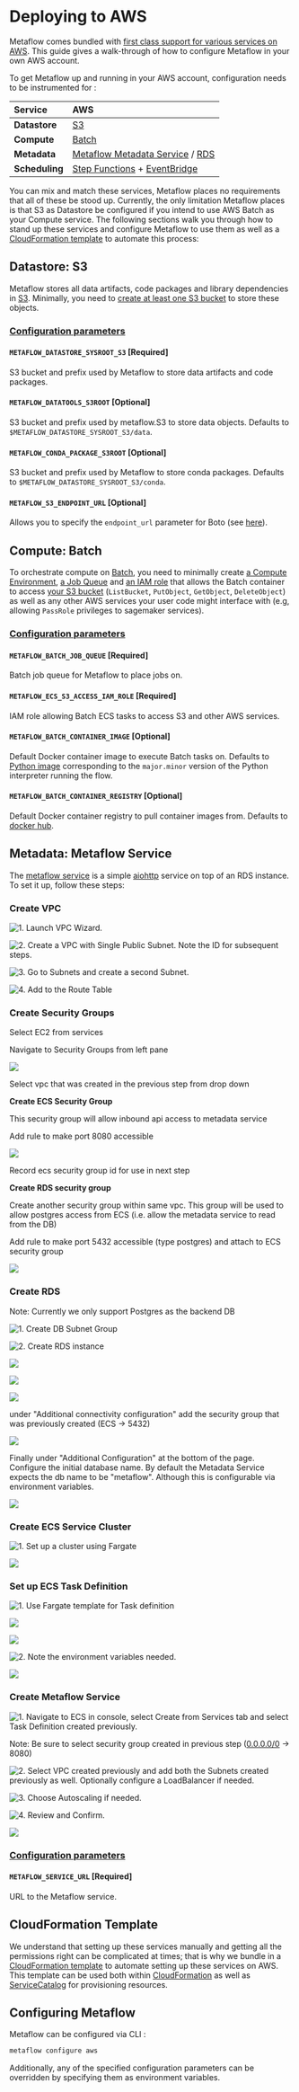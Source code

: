# Deploying to AWS

Metaflow comes bundled with [first class support for various services on AWS](metaflow-on-aws.md#amazon-web-services). This guide gives a walk-through of how to configure Metaflow in your own AWS account. 

To get Metaflow up and running in your AWS account, configuration needs to be instrumented for :

| Service | AWS |
| :--- | :--- |
| **Datastore** | [S3](https://aws.amazon.com/s3/) |
| **Compute** | [Batch](https://aws.amazon.com/batch/) |
| **Metadata** | [Metaflow Metadata Service](https://github.com/Netflix/metaflow-service) / [RDS](https://aws.amazon.com/rds/) |
| **Scheduling** | [Step Functions](https://aws.amazon.com/step-functions/) + [EventBridge](https://aws.amazon.com/eventbridge/) |

You can mix and match these services, Metaflow places no requirements that all of these be stood up. Currently, the only limitation Metaflow places is that S3 as Datastore be configured if you intend to use AWS Batch as your Compute service. The following sections walk you through how to stand up these services and configure Metaflow to use them as well as a [CloudFormation template](deploy-to-aws.md#cloudformation-template) to automate this process:

## Datastore: S3

Metaflow stores all data artifacts, code packages and library dependencies in [S3](https://docs.aws.amazon.com/AmazonS3/latest/dev/Welcome.html). Minimally, you need to [create at least one S3 bucket](https://docs.aws.amazon.com/AmazonS3/latest/gsg/CreatingABucket.html) to store these objects. 

### [Configuration parameters](https://github.com/Netflix/metaflow/blob/master/metaflow/metaflow_config.py)

#### `METAFLOW_DATASTORE_SYSROOT_S3` \[Required\]

S3 bucket and prefix used by Metaflow to store data artifacts and code packages.

#### `METAFLOW_DATATOOLS_S3ROOT` \[Optional\]

S3 bucket and prefix used by metaflow.S3 to store data objects. Defaults to `$METAFLOW_DATASTORE_SYSROOT_S3/data`.

#### `METAFLOW_CONDA_PACKAGE_S3ROOT` \[Optional\]

S3 bucket and prefix used by Metaflow to store conda packages. Defaults to `$METAFLOW_DATASTORE_SYSROOT_S3/conda`.

#### `METAFLOW_S3_ENDPOINT_URL` \[Optional\]

Allows you to specify the `endpoint_url` parameter for Boto \(see [here](https://boto3.amazonaws.com/v1/documentation/api/latest/reference/core/session.html#boto3.session.Session.client)\).

## Compute: Batch

To orchestrate compute on [Batch](https://docs.aws.amazon.com/batch/latest/userguide/what-is-batch.html), you need to minimally create [a Compute Environment](https://docs.aws.amazon.com/batch/latest/userguide/create-compute-environment.html), [a Job Queue](https://docs.aws.amazon.com/batch/latest/userguide/create-job-queue.html) and [an IAM role](https://docs.aws.amazon.com/AmazonECS/latest/developerguide/task-iam-roles.html#create_task_iam_policy_and_role) that allows the Batch container to access [your S3 bucket](deploy-to-aws.md#datastore-s3) \(`ListBucket`, `PutObject`, `GetObject`, `DeleteObject`\) as well as any other AWS services your user code might interface with \(e.g, allowing `PassRole` privileges to sagemaker services\).

### [Configuration parameters](https://github.com/Netflix/metaflow/blob/master/metaflow/metaflow_config.py)

#### `METAFLOW_BATCH_JOB_QUEUE` \[Required\]

Batch job queue for Metaflow to place jobs on.

#### `METAFLOW_ECS_S3_ACCESS_IAM_ROLE` \[Required\]

IAM role allowing Batch ECS tasks to access S3 and other AWS services.

#### `METAFLOW_BATCH_CONTAINER_IMAGE` \[Optional\]

Default Docker container image to execute Batch tasks on. Defaults to [Python image](https://hub.docker.com/_/python/) corresponding to the `major.minor` version of the Python interpreter running the flow.

#### `METAFLOW_BATCH_CONTAINER_REGISTRY` \[Optional\]

Default Docker container registry to pull container images from. Defaults to [docker hub](https://hub.docker.com/).

## Metadata: Metaflow Service

The [metaflow service](http://github.com/netflix/metaflow-service) is a simple [aiohttp](https://aiohttp.readthedocs.io/en/stable/) service on top of an RDS instance. To set it up, follow these steps:

### Create VPC

![1. Launch VPC Wizard.](https://lh6.googleusercontent.com/jcUMyAC8SDn6wxiJ5NXNzL8S-HEQ0P48b3gzzxRmrFJ4Jx_AmgAKtiqttHFSuaFmVPZ8dG_QHySNlEK9yJi_0VvJEufFzI4Hr9guKfddPLwDpN9tnbrpioAMc181rThtOY3MYVwQ)

![2. Create a VPC with Single Public Subnet. Note the ID for subsequent steps.](https://lh5.googleusercontent.com/v0fpwwpnvSsKJcqt8k9Fm64bRylIf1pNKKRYXqhw9IOw7dWoVK-Hi7d3qvglSEau8rdmKVwh32ca1jbGaVifxFE_-Lx8x-DadDLIXjABNp2cAX75PSVj8U0pxDV9SaPDTVahfR1A)

![3. Go to Subnets and create a second Subnet.](https://lh3.googleusercontent.com/xPx6xGU6fcd3b98TTitCj10WSTNlYD0_cfD_eeZCABveaWaqrWjZAq66jfW9ncDKhMPonDv8pItGoROWq2fHQ108GPxx_aRbE8zERRk15j4lEeiLlcKvVHa8-OQ0xfKQSqAyobYn)

![4. Add to the Route Table](https://lh5.googleusercontent.com/Txv6RweUwTlZwX3fUdbhn_JgmPPDRDSFQTFHzdfQFpMGrG3IZOE4sKGCa-hDwmFN3X6F0wfXpo2p1kmmzk6H0USVEOZaO6-t3Vx4hhuXQ264MX-6C4wjBdFH3vNz0T7UbWAwpi3s)

### Create Security Groups

Select EC2 from services

Navigate to Security Groups from left pane

![](../.gitbook/assets/screen-shot-2020-04-06-at-10.42.53-am.png)

Select vpc that was created in the previous step from drop down

**Create ECS Security Group**

This security group will allow inbound api access to metadata service

Add rule to make port 8080 accessible

![](../.gitbook/assets/screen-shot-2020-04-06-at-2.51.58-pm.png)

Record ecs security group id for use in next step

**Create RDS security group**

Create another security group within same vpc. This group will be used to allow postgres access from ECS \(i.e. allow the metadata service to read from the DB\)

Add rule to make port 5432 accessible \(type postgres\) and attach to ECS security group

![](../.gitbook/assets/screen-shot-2020-04-06-at-3.15.29-pm.png)

### Create RDS

Note: Currently we only support Postgres as the backend DB



![1. Create DB Subnet Group](https://lh6.googleusercontent.com/15Cq-B-nixgUc9s3gs1ue5IJKGMJoaBlT6tlCBq88LOHkaOQ2FprYzXBgzgviHIw12-DgPwrAShNJMTTgayFpVM0xInFrIGks5xz-APdpKlrgRquBJRjKcRvYGdGmokK4cKq2YB5)

![2. Create RDS instance](https://lh5.googleusercontent.com/gAaTCnTzpryGhMnj3-JGnmHtoDa77limKTkBPmqUgoN-odrc4VPkiiGyYnHiN6wU0jn0cZRtqR_G7cAkAVcTbT9TWsS5ZSkO16R1IxvyIMr22LGuZQcEusmH3n3g7OsSRkeHo6-H)

![](https://lh6.googleusercontent.com/v__yk3IeFxdiZmzvCyTgbn9QoPKv0AP-7hjiauMPFq9VD38fXCSgWLFxsuNB340pyJ-ji4V5Koywf3gjDIo67Q7lOUEHZZLjaCcKjQMlWX_tQT1jmNpeD0HhClsLvFNnVI3pw7V7)

![](https://lh3.googleusercontent.com/O6qTrI7LAG5FyiPrl4pbQ1Xq18RMmTLP-E8d1hNVDm4PQhe7x6o4HYDwEJgUX4homOOxnNn6DHAkH1UtjvJwM8mslHMf4SmKlQvPVIpp34wvWXRxVxS-0dCOUDl_U6wuWCxhf2Bu)

![](https://lh5.googleusercontent.com/cMaCoBmHIchDHXidmkw8mUvlOfBG5tuwHpv71hq5ozmf4EuRL95lXLkJIPdXLPuDSka1dcM6BFInhjY3qc32Na1ZYDteuXBkJd1abzvpKfDYfCD-Ee-8NjZDZCIXbyAewpPVOsO_)

under "Additional connectivity configuration" add the security group that was previously created \(ECS -&gt; 5432\)

![](../.gitbook/assets/screen-shot-2020-04-06-at-3.43.55-pm.png)

Finally under "Additional Configuration" at the bottom of the page. Configure the initial database name. By default the Metadata Service expects the db name to be "metaflow". Although this is configurable via environment variables.

![](../.gitbook/assets/screen-shot-2020-04-06-at-3.43.12-pm.png)

### Create ECS Service Cluster

![1. Set up a cluster using Fargate](https://lh6.googleusercontent.com/L9ldq4TsC1kyfDHlNCpv7NOqX6i1QDz118AX2thKqtKnKd3oKuaLMiiavNL41B4HzHRPtMDoH8hcQogWS4ZzCyOymtSoAVjovgNKn0F6Ocp3qfzeTDRdZ8oQJsJ59kajeMsPlwVk)

![](https://lh4.googleusercontent.com/AaqphD-QYapo3vHn96ZC3iHwOYLBXtWxyM7MDuuoqjEtVMsIiUoyI68rN8lsnHHNcsf9IU8yXJ3L_QdmpxCGuK987r411dP6zPfvpoXZgrgl3AGOJTx0ItXyIUnYdRGWGhudMbEf)

### Set up ECS Task Definition

![1. Use Fargate template for Task definition](https://lh5.googleusercontent.com/Ab-pnS9MTXqMbyp12QuZPyzic4_fYzZm-YlBQ7uZCcN9BiXiylTMHPhzBeMfRkGPm6iXyxfQx4efqNIgG6KdtRbNrPTQx5QIgmd0xf2M1gIMhjXl8kiDKQfTE5FYwkoBTMHpzoUA)

![](https://lh3.googleusercontent.com/UdyNLGbPsE710D9PHaWUSvkxfEXb1SbDxv5V9O4BrnSeWsTihCALvj_JHEiAN2MCuPq9c_TznlMYuHrwxAQrENfBAbd6GSQ0tVEneorK6Vi965PhNpGbQZlemqpFJfkVi5dNo4BG)





![](https://lh6.googleusercontent.com/Ol78Io994kZnr358VGo8RjOWV7j4e2z1m_ZarRNTRS5OPNIJ9Zgbk1rpWGKRD8fHmHw9Ud8ZhKuc5K_RE-dxy49q9_auWy59fnEef-qkKsyKcBxwTjC_yT51edxWpqtP2tMbUG8A)

![2. Note the environment variables needed.](https://lh4.googleusercontent.com/SRf3NxB1FDRJKf1TnJHvrynWLBkAxvGxG4ksw9zY08YYYl-098IDTnnoimWMoapmPq-l5gNrVdbCevHBKTbtoJtz_E03Lj_ke0zvhaIgZjmyTtj_FnaM4wr0lkpAo3Tusj0MrDgQ)

![](https://lh5.googleusercontent.com/loTHbqB0DK1erIzLbtdBWPbozuXhhi5axxjxZ0c6aa_vF5uZ43tK0OfpooPeqWNITcJV_VMdFvoURQlSJhf1uEE9GmMDT--H9jpeZaX2let7BbM_07-Vpr11GUWGGBsquef6WAkC)

### Create Metaflow Service

![1. Navigate to ECS in console, select Create from Services tab and select Task Definition created previously.](https://lh5.googleusercontent.com/e9JFgTVPn01LX0aJu2zOX_5n5kOJYbslflbclXOYOCHm5r5eWEkkz6CtZifq4GWM8hj7xfZ1N_Vo2HfJTEf1Th8j1yBuwLEUl_QFYf_gCOmOvNUtSpL2nl5VsHtZruBmj0tA5J3G)

Note: Be sure to select security group created in previous step \([0.0.0.0/0](http://0.0.0.0/0) -&gt; 8080\)

![2. Select VPC created previously and add both the Subnets created previously as well. Optionally configure a LoadBalancer if needed.](https://lh3.googleusercontent.com/2wP2xZWDwjN26UTBSvSt6wmuKrZFiher7K0JDWC1T5iSARDJ5i-zxkNNqva2I2dv8PTxJJr_C2rvhygsZNddkYZVjVG_ulFMLctekgayVv55HWVOSW_7VyVqrt19AW5QRxpXhrl7)

![3. Choose Autoscaling if needed.](https://lh5.googleusercontent.com/mGnapAbbB6FLlBzFtQfZ3N7m6OE3ylVuNXQIQqeBeoSDW0X0FmuDocw2Oyzzp9VvKxpLJwSdsj07Wr-p2IE6MAEZeXM43UXrBsowVJzRjao3uXCWidgXzoeYbeZuFH8Y2Y8jUWES)

![4. Review and Confirm.](https://lh3.googleusercontent.com/Hi_KPq9kQO9tLVKFtfEP_GpUCl2Ar3xhAylnmtttdbi_B-RBf_nJoPjo1k1g3CAAfckpwnJXn8Qyu9VsVhFWXVho6Ect2eC5rICbwIFfWhYVruUpH-lI-HihUiEJeEyiF_bGyEZa)

![](https://lh4.googleusercontent.com/qfD3CaYtlaDafUTTd_U9WuwCbYPwsA8A6YBw_hbXDexvxkEbS-Qwi_3mwRn5CrplVPScy0oFUbcGCMgOMGirYS7C_2SOiclB5KiSjeIJnPnUcv9OKJFSnaUftI2sUj81MI05CyLO)

### [Configuration parameters](https://github.com/Netflix/metaflow/blob/master/metaflow/metaflow_config.py)

#### `METAFLOW_SERVICE_URL` \[Required\]

URL to the Metaflow service.

## CloudFormation Template

We understand that setting up these services manually and getting all the permissions right can be complicated at times; that is why we bundle in a [CloudFormation template](https://github.com/Netflix/metaflow-tools/tree/master/aws/cloudformation) to automate setting up these services on AWS. This template can be used both within [CloudFormation](https://aws.amazon.com/cloudformation/) as well as [ServiceCatalog](https://aws.amazon.com/servicecatalog/) for provisioning resources.

## Configuring Metaflow

Metaflow can be configured via CLI :

```bash
metaflow configure aws
```

Additionally, any of the specified configuration parameters can be overridden by specifying them as environment variables.

